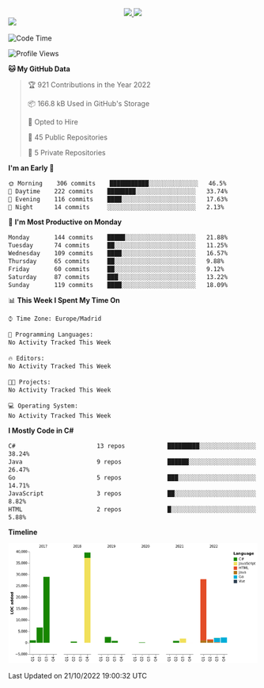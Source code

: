 <div align="center">
  <a href="https://github.com/arielsrv">
    <img height="180em" src="https://github-readme-stats.vercel.app/api?username=arielsrv&show_icons=true&theme=radical&include_all_commits=true&count_private=true"/>
    <img height="180em" src="https://github-readme-stats.vercel.app/api/top-langs/?username=arielsrv&layout=compact&langs_count=7&theme=radical"/>
</div>

<div>
  <a href="https://www.linkedin.com/in/arielpineiro/" target="_blank"><img src="https://img.shields.io/badge/-LinkedIn-%230077B5?style=for-the-badge&logo=linkedin&logoColor=white" target="_blank"></a>
</div>

<!--START_SECTION:waka-->
![Code Time](http://img.shields.io/badge/Code%20Time-0%20secs-blue)

![Profile Views](http://img.shields.io/badge/Profile%20Views-6-blue)

**🐱 My GitHub Data** 

> 🏆 921 Contributions in the Year 2022
 > 
> 📦 166.8 kB Used in GitHub's Storage 
 > 
> 💼 Opted to Hire
 > 
> 📜 45 Public Repositories 
 > 
> 🔑 5 Private Repositories  
 > 
**I'm an Early 🐤** 

```text
🌞 Morning    306 commits    ███████████░░░░░░░░░░░░░░   46.5% 
🌆 Daytime    222 commits    ████████░░░░░░░░░░░░░░░░░   33.74% 
🌃 Evening    116 commits    ████░░░░░░░░░░░░░░░░░░░░░   17.63% 
🌙 Night      14 commits     ░░░░░░░░░░░░░░░░░░░░░░░░░   2.13%

```
📅 **I'm Most Productive on Monday** 

```text
Monday       144 commits    █████░░░░░░░░░░░░░░░░░░░░   21.88% 
Tuesday      74 commits     ██░░░░░░░░░░░░░░░░░░░░░░░   11.25% 
Wednesday    109 commits    ████░░░░░░░░░░░░░░░░░░░░░   16.57% 
Thursday     65 commits     ██░░░░░░░░░░░░░░░░░░░░░░░   9.88% 
Friday       60 commits     ██░░░░░░░░░░░░░░░░░░░░░░░   9.12% 
Saturday     87 commits     ███░░░░░░░░░░░░░░░░░░░░░░   13.22% 
Sunday       119 commits    ████░░░░░░░░░░░░░░░░░░░░░   18.09%

```


📊 **This Week I Spent My Time On** 

```text
⌚︎ Time Zone: Europe/Madrid

💬 Programming Languages: 
No Activity Tracked This Week

🔥 Editors: 
No Activity Tracked This Week

🐱‍💻 Projects: 
No Activity Tracked This Week

💻 Operating System: 
No Activity Tracked This Week

```

**I Mostly Code in C#** 

```text
C#                       13 repos            █████████░░░░░░░░░░░░░░░░   38.24% 
Java                     9 repos             ██████░░░░░░░░░░░░░░░░░░░   26.47% 
Go                       5 repos             ███░░░░░░░░░░░░░░░░░░░░░░   14.71% 
JavaScript               3 repos             ██░░░░░░░░░░░░░░░░░░░░░░░   8.82% 
HTML                     2 repos             █░░░░░░░░░░░░░░░░░░░░░░░░   5.88%

```


**Timeline**

![Chart not found](https://raw.githubusercontent.com/arielsrv/arielsrv/main/charts/bar_graph.png) 


 Last Updated on 21/10/2022 19:00:32 UTC
<!--END_SECTION:waka-->

